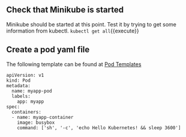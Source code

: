 ## Check that Minikube is started
Minikube should be started at this point. Test it by trying
to get some information from kubectl.
`kubectl get all`{{execute}}

## Create a pod yaml file
The following template can be found at [Pod Templates](https://kubernetes.io/docs/concepts/workloads/pods/pod-overview/#pod-templates)

```
apiVersion: v1
kind: Pod
metadata:
  name: myapp-pod
  labels:
    app: myapp
spec:
  containers:
  - name: myapp-container
    image: busybox
    command: ['sh', '-c', 'echo Hello Kubernetes! && sleep 3600']
```